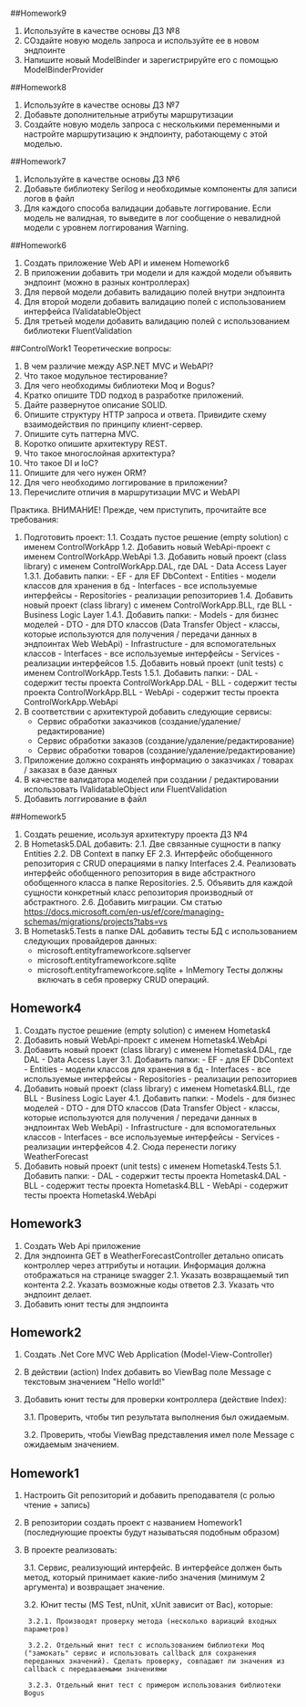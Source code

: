 ##Homework9
1. Используйте в качестве основы ДЗ №8
2. СОздайте новую модель запроса и используйте ее в новом эндпоинте
3. Напишите новый ModelBinder и зарегистрируйте его с помощью ModelBinderProvider


##Homework8
1. Используйте в качестве основы ДЗ №7
2. Добавьте дополнительные атрибуты маршрутизации
3. Создайте новую модель запроса с несколькими переменными и настройте маршрутизацию к эндпоинту, работающему с этой моделью.


##Homework7
1. Используйте в качестве основы ДЗ №6
2. Добавьте библиотеку Serilog и необходимые компоненты для записи логов в файл
3. Для каждого способа валидации добавьте логгирование. Если модель не валидная, то выведите в лог сообщение о невалидной модели с уровнем логгирования Warning.


##Homework6
1. Создать приложение Web API и именем Homework6
2. В приложении добавить три модели и для каждой модели объявить эндпоинт (можно в разных контроллерах)
3. Для первой модели добавить валидацию полей внутри эндпоинта
4. Для второй модели добавить валидацию полей с использованием интерфейса IValidatableObject
5. Для третьей модели добавить валидацию полей с использованием библиотеки FluentValidation


##ControlWork1
Теоретические вопросы:
1.  В чем различие между ASP.NET MVC и WebAPI?
2.  Что такое модульное тестирование?
3.  Для чего необходимы библиотеки Moq и Bogus?
4.  Кратко опишите TDD подход в разработке приложений.
5.  Дайте развернутое описание SOLID.
6.  Опишите структуру HTTP запроса и ответа. Привидите схему взаимодействия по принципу клиент-сервер.
7.  Опишите суть паттерна MVC.
8.  Коротко опишите архитектуру REST.
9.  Что такое многослойная архитектура?
10. Что такое DI и IoC?
11. Опишите для чего нужен ORM?
12. Для чего необходимо логгирование в приложении?
13. Перечислите отличия в маршрутизации MVC и WebAPI

Практика. ВНИМАНИЕ! Прежде, чем приступить, прочитайте все требования:
1. Подготовить проект:
    1.1. Создать пустое решение (empty solution) с именем ControlWorkApp
    1.2. Добавить новый WebApi-проект с именем ControlWorkApp.WebApi
    1.3. Добавить новый проект (class library) с именем ControlWorkApp.DAL, где DAL - Data Access Layer
        1.3.1. Добавить папки:
            - EF - для EF DbContext
            - Entities - модели классов для хранения в бд
            - Interfaces - все используемые интерфейсы
            - Repositories - реализации репозиториев
    1.4. Добавить новый проект (class library) с именем ControlWorkApp.BLL, где BLL - Business Logic Layer
        1.4.1. Добавить папки:
            - Models - для бизнес моделей
            - DTO - для DTO классов (Data Transfer Object - классы, которые используются для получения / передачи данных в эндпоинтах Web WebApi)
            - Infrastructure - для вспомогательных классов
            - Interfaces - все используемые интерфейсы
            - Services - реализации интерфейсов
    1.5. Добавить новый проект (unit tests) с именем ControlWorkApp.Tests
        1.5.1. Добавить папки:
            - DAL - содержит тесты проекта ControlWorkApp.DAL
            - BLL - содержит тесты проекта ControlWorkApp.BLL
            - WebApi - содержит тесты проекта ControlWorkApp.WebApi
2. В соответствии с архитектурой добавить следующие сервисы:
    - Сервис обработки заказчиков (создание/удаление/редактирование)
    - Сервис обработки заказов (создание/удаление/редактирование)
    - Сервис обработки товаров (создание/удаление/редактирование)
3. Приложение должно сохранять информацию о заказчиках / товарах / заказах в базе данных
4. В качестве валидатора моделей при создании / редактировании использовать IValidatableObject или FluentValidation
5. Добавить логгирование в файл


##Homework5
1. Создать решение, исользуя архитектуру проекта ДЗ №4
2. В Hometask5.DAL добавить:
    2.1. Две связанные сущности в папку Entities
    2.2. DB Context в папку EF
    2.3. Интерфейс обобщенного репозитория с CRUD операциями в папку Interfaces
    2.4. Реализовать интерфейс обобщенного репозитория в виде абстрактного обобщенного класса в папке Repositories. 
    2.5. Объявить для каждой сущности конкретный класс репозитория производный от абстрактного.
    2.6. Добавить миграции. См статью https://docs.microsoft.com/en-us/ef/core/managing-schemas/migrations/projects?tabs=vs
3. В Hometask5.Tests в папке DAL добавить тесты БД с использованием следующих провайдеров данных:
    - microsoft.entityframeworkcore.sqlserver
    - microsoft.entityframeworkcore.sqlite
    - microsoft.entityframeworkcore.sqlite + InMemory
    Тесты должны включать в себя проверку CRUD операций.

## Homework4
1. Создать пустое решение (empty solution) с именем Hometask4
2. Добавить новый WebApi-проект с именем Hometask4.WebApi
3. Добавить новый проект (class library) с именем Hometask4.DAL, где DAL - Data Access Layer
    3.1. Добавить папки:
        - EF - для EF DbContext
        - Entities - модели классов для хранения в бд
        - Interfaces - все используемые интерфейсы
        - Repositories - реализации репозиториев
4. Добавить новый проект (class library) с именем Hometask4.BLL, где BLL - Business Logic Layer
    4.1. Добавить папки:
        - Models - для бизнес моделей
        - DTO - для DTO классов (Data Transfer Object - классы, которые используются для получения / передачи данных в эндпоинтах Web WebApi)
        - Infrastructure - для вспомогательных классов
        - Interfaces - все используемые интерфейсы
        - Services - реализации интерфейсов
    4.2. Сюда перенести логику WeatherForecast
5. Добавить новый проект (unit tests) с именем Hometask4.Tests
    5.1. Добавить папки:
        - DAL - содержит тесты проекта Hometask4.DAL
        - BLL - содержит тесты проекта Hometask4.BLL
        - WebApi - содержит тесты проекта Hometask4.WebApi

## Homework3
1. Создать Web Api приложение
2. Для эндпоинта GET в WeatherForecastController детально описать контроллер через аттрибуты и нотации. Информация должна отображаться на странице swagger
    2.1. Указать возвращаемый тип контента
    2.2. Указать возможные коды ответов
    2.3. Указать что эндпоинт делает.
3. Добавить юнит тесты для эндпоинта

## Homework2
1. Создать .Net Core MVC Web Application (Model-View-Controller)
2. В действии (action) Index добавить во ViewBag поле Message с текстовым значением "Hello world!"
3. Добавить юнит тесты для проверки контроллера (действие Index):
   
   3.1. Проверить, чтобы тип результата выполнения был ожидаемым.
    
    3.2. Проверить, чтобы ViewBag представления имел поле Message с ожидаемым значением.
    
## Homework1
 1. Настроить Git репозиторий и добавить преподавателя (с ролью чтение + запись)
2. В репозитории создать проект с названием Homework1 (последнующие проекты будут называтьсяя подобным образом)
3. В проекте реализовать:
   
   3.1. Сервис, реализующий интерфейс. В интерфейсе должен быть метод, который принимает какие-либо значения (минимум 2 аргумента) и возвращает значение.
    
    3.2. Юнит тесты (MS Test, nUnit, xUnit зависит от Вас), которые:
        
        3.2.1. Производят проверку метода (несколько вариаций входных параметров)
        
        3.2.2. Отдельный юнит тест с использованием библиотеки Moq ("замокать" сервис и использовать callback для сохранения переданных значений). Сделать проверку, совпадают ли значения из callback с передаваемыми значениями
        
        3.2.3. Отдельный юнит тест с примером использования библиотеки Bogus



